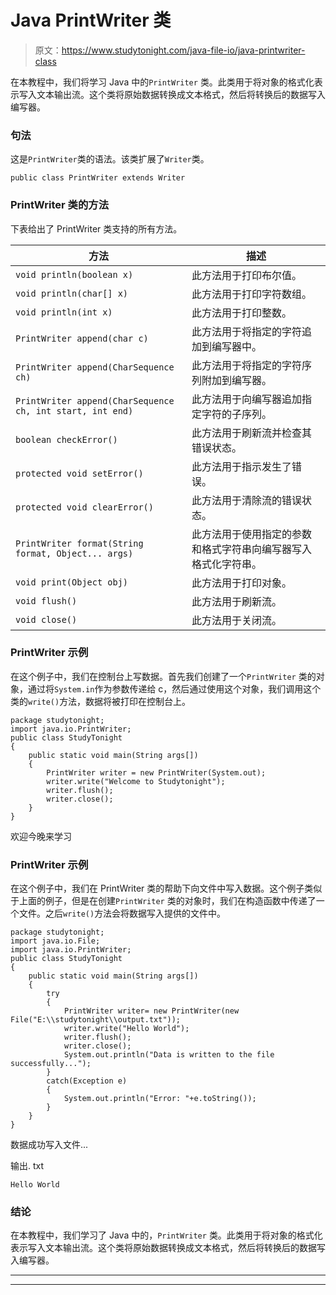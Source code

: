 # Java PrintWriter 类

> 原文：<https://www.studytonight.com/java-file-io/java-printwriter-class>

在本教程中，我们将学习 Java 中的`PrintWriter` 类。此类用于将对象的格式化表示写入文本输出流。这个类将原始数据转换成文本格式，然后将转换后的数据写入编写器。

### 句法

这是`PrintWriter`类的语法。该类扩展了`Writer`类。

```
public class PrintWriter extends Writer 
```

### PrintWriter 类的方法

下表给出了 PrintWriter 类支持的所有方法。

| 方法 | 描述 |
| --- | --- |
| `void println(boolean x)` | 此方法用于打印布尔值。 |
| `void println(char[] x)` | 此方法用于打印字符数组。 |
| `void println(int x)` | 此方法用于打印整数。 |
| `PrintWriter append(char c)` | 此方法用于将指定的字符追加到编写器中。 |
| `PrintWriter append(CharSequence ch)` | 此方法用于将指定的字符序列附加到编写器。 |
| `PrintWriter append(CharSequence ch, int start, int end)` | 此方法用于向编写器追加指定字符的子序列。 |
| `boolean checkError()` | 此方法用于刷新流并检查其错误状态。 |
| `protected void setError()` | 此方法用于指示发生了错误。 |
| `protected void clearError()` | 此方法用于清除流的错误状态。 |
| `PrintWriter format(String format, Object... args)` | 此方法用于使用指定的参数和格式字符串向编写器写入格式化字符串。 |
| `void print(Object obj)` | 此方法用于打印对象。 |
| `void flush()` | 此方法用于刷新流。 |
| `void close()` | 此方法用于关闭流。 |

### PrintWriter 示例

在这个例子中，我们在控制台上写数据。首先我们创建了一个`PrintWriter` 类的对象，通过将`System.in`作为参数传递给 c，然后通过使用这个对象，我们调用这个类的`write()`方法，数据将被打印在控制台上。

```
package studytonight;
import java.io.PrintWriter;
public class StudyTonight 
{
	public static void main(String args[])
	{
		PrintWriter writer = new PrintWriter(System.out);    
		writer.write("Welcome to Studytonight");        
		writer.flush();  
		writer.close();  
	}
}
```

欢迎今晚来学习

### PrintWriter 示例

在这个例子中，我们在 PrintWriter 类的帮助下向文件中写入数据。这个例子类似于上面的例子，但是在创建`PrintWriter` 类的对象时，我们在构造函数中传递了一个文件。之后`write()`方法会将数据写入提供的文件中。

```
package studytonight;
import java.io.File;
import java.io.PrintWriter;
public class StudyTonight 
{
	public static void main(String args[])
	{
		try
		{
			PrintWriter writer= new PrintWriter(new File("E:\\studytonight\\output.txt"));  
			writer.write("Hello World");                                                   
			writer.flush();  
			writer.close();  
			System.out.println("Data is written to the file successfully...");
		}
		catch(Exception e)
		{
			System.out.println("Error: "+e.toString());
		}
	}
}
```

数据成功写入文件...

输出. txt

```
Hello World
```

### 结论

在本教程中，我们学习了 Java 中的，`PrintWriter` 类。此类用于将对象的格式化表示写入文本输出流。这个类将原始数据转换成文本格式，然后将转换后的数据写入编写器。

* * *

* * *